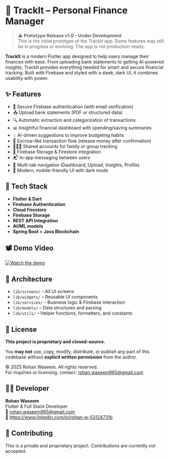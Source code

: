 # 💸 TrackIt – Personal Finance Manager
> ⚠️ **Prototype Release v1.0 – Under Development**  
> This is the initial prototype of the TrackIt app. Some features may still be in progress or evolving. The app is not production-ready.

**TrackIt** is a modern Flutter app designed to help users manage their finances with ease. From uploading bank statements to getting AI-powered insights, TrackIt provides everything needed for smart and secure financial tracking. Built with Firebase and styled with a sleek, dark UI, it combines usability with power.

## ✨ Features

- 🔐 Secure Firebase authentication (with email verification)
- 📤 Upload bank statements (PDF or structured data)
- 🔍 Automatic extraction and categorization of transactions
- 📊 Insightful financial dashboard with spending/saving summaries
- 💡 AI-driven suggestions to improve budgeting habits
- 💸 Escrow-like transaction flow (release money after confirmation)
- 👨‍👩‍👧 Shared accounts for family or group tracking
- 📁 Firebase Storage & Firestore integration
- 📬 In-app messaging between users
- 🧭 Multi-tab navigation (Dashboard, Upload, Insights, Profile)
- 📱 Modern, mobile-friendly UI with dark mode

## 📂 Tech Stack

- **Flutter & Dart**
- **Firebase Authentication**
- **Cloud Firestore**
- **Firebase Storage**
- **REST API Integration**
- **AI/ML models**
- **Spring Boot + Java Blockchain**

## 📽️ Demo Video

[![Watch the demo](assets/demo-thumbnail.png)]([https://www.youtube.com/watch?v=YOUR_VIDEO_ID](https://www.youtube.com/watch?v=R4v9qfc0XG0&list=PL460ZDb1xew9G3omqXxsFtPvnewLGcogZ&index=2))

## 🧠 Architecture

- `lib/screens/` – All UI screens
- `lib/widgets/` – Reusable UI components
- `lib/services/` – Business logic & Firebase interaction
- `lib/models/` – Data structures and parsing
- `lib/utils/` – Helper functions, formatters, and constants

## 📄 License

**This project is proprietary and closed-source.**

You **may not** use, copy, modify, distribute, or publish any part of this codebase without **explicit written permission** from the author.

© 2025 Rohan Waseem. All rights reserved.  
For inquiries or licensing, contact: rohan.waseem965@gmail.com

## 🙋‍♂️ Developer

**Rohan Waseem**  
Flutter & Full Stack Developer  
📧 rohan.waseem965@gmail.com  
🔗 https://www.linkedin.com/in/rohan-w-53124731b  

## 🤝 Contributing

This is a private and proprietary project. Contributions are currently not accepted.

